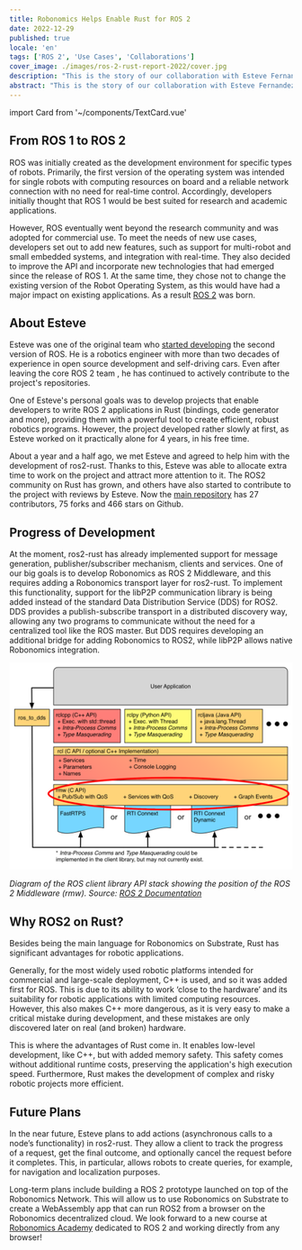 ```yaml
---
title: Robonomics Helps Enable Rust for ROS 2
date: 2022-12-29
published: true
locale: 'en'
tags: ['ROS 2', 'Use Cases', 'Collaborations']
cover_image: ./images/ros-2-rust-report-2022/cover.jpg
description: "This is the story of our collaboration with Esteve Fernandez, a former member of the original team that created Robot Operating System 2. He has been developing Rust bindings for ROS 2 for several years. We want to share the story of this project, explain how we helped Esteve, and why having Rust is useful for robotics applications."
abstract: "This is the story of our collaboration with Esteve Fernandez, a former member of the original team that created Robot Operating System 2. He has been developing Rust bindings for ROS 2 for several years. We want to share the story of this project, explain how we helped Esteve, and why having Rust is useful for robotics applications."
---
```

import Card from '~/components/TextCard.vue'

## From ROS 1 to ROS 2

ROS was initially created as the development environment for specific types of robots. Primarily, the first version of the operating system was intended for single robots with computing resources on board and a reliable network connection with no need for real-time control. Accordingly, developers initially thought that ROS 1 would be best suited for research and academic applications.

However, ROS eventually went beyond the research community and was adopted for commercial use. To meet the needs of new use cases, developers set out to add new features, such as support for multi-robot and small embedded systems, and integration with real-time. They also decided to improve the API and incorporate new technologies that had emerged since the release of ROS 1. At the same time, they chose not to change the existing version of the Robot Operating System, as this would have had a major impact on existing applications. As a result [ROS 2](https://design.ros2.org/) was born. 

## About Esteve

Esteve was one of the original team who [started developing](https://www.ros.org/news/2016/04/dirk-thomas-esteve-fernandez-and-william-woodall-osrf-state-of-ros-2.html) the second version of ROS. He is a robotics engineer with more than two decades of experience in open source development and self-driving cars. Even after leaving the core ROS 2 team , he has continued to actively contribute to the project's repositories. 

One of Esteve's personal goals was to develop projects that enable developers to write ROS 2 applications in Rust (bindings, code generator and more), providing them with a powerful tool to create efficient, robust robotics programs. However, the project developed rather slowly at first, as Esteve worked on it practically alone for 4 years, in his free time. 

About a year and a half ago, we met Esteve and agreed to help him with the development of ros2-rust. Thanks to this, Esteve was able to allocate extra time to work on the project and attract more attention to it. The ROS2 community on Rust has grown, and others have also started to contribute to the project with reviews by Esteve. Now the [main repository](https://github.com/ros2-rust/ros2_rust) has 27 contributors, 75 forks and 466 stars on Github.

## Progress of Development

At the moment, ros2-rust has already implemented support for message generation, publisher/subscriber mechanism, clients and services. One of our big goals is to develop Robonomics as ROS 2 Middleware, and this requires adding a Robonomics transport layer for ros2-rust. To implement this functionality, support for the libP2P communication library is being added instead of the standard Data Distribution Service (DDS) for ROS2. DDS provides a publish-subscribe transport in a distributed discovery way, allowing any two programs to communicate without the need for a centralized tool like the ROS master. But DDS requires developing an additional bridge for adding Robonomics to ROS2, while libP2P allows native Robonomics integration.

![ros-2-stack](./images/ros-2-rust-report-2022/ros-client-library-api-stack.png)

*Diagram of the ROS client library API stack showing the position of the ROS 2 Middleware (rmw). Source: [ROS 2 Documentation](https://docs.ros.org/en/foxy/Concepts/About-Internal-Interfaces.html)*

## Why ROS2 on Rust?

Besides being the main language for Robonomics on Substrate, Rust has significant advantages for robotic applications.

Generally, for the most widely used robotic platforms intended for commercial and large-scale deployment, C++ is used, and so it was added first for ROS. This is due to its ability to work ‘close to the hardware’ and its suitability for robotic applications with limited computing resources. However, this also makes C++ more dangerous, as it is very easy to make a critical mistake during development, and these mistakes are only discovered later on real (and broken) hardware.

This is where the advantages of Rust come in. It enables low-level development, like C++, but with added memory safety. This safety comes without additional runtime costs, preserving the application's high execution speed. Furthermore, Rust makes the development of complex and risky robotic projects more efficient.

## Future Plans

In the near future, Esteve plans to add actions (asynchronous calls to a node’s functionality) in ros2-rust. They allow a client to track the progress of a request, get the final outcome, and optionally cancel the request before it completes. This, in particular, allows robots to create queries, for example, for navigation and localization purposes.

Long-term plans include building a ROS 2 prototype launched on top of the Robonomics Network. This will allow us to use Robonomics on Substrate to create a WebAssembly app that can run ROS2 from a browser on the Robonomics decentralized cloud. We look forward to a new course at [Robonomics Academy](https://robonomics.academy) dedicated to ROS 2 and working directly from any browser!